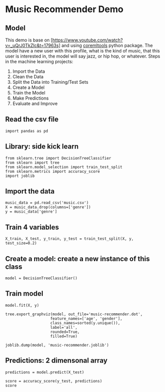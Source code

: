 # Music Recommender Demo

## Model
This demo is base on [https://www.youtube.com/watch?v=_uQrJ0TkZlc&t=17963s] and using [coremltools](https://pypi.python.org/pypi/coremltools) python package.
The model have a new user with this profile, what is the kind of music, that this user is interested in, the model will say jazz, or hip hop, or whatever.
Steps in the machine learning projects:
1. Import the Data
2. Clean the Data
3. Split the Data into Training/Test Sets
4. Create a Model
5. Train the Model
6. Make Predictions
7. Evaluate and Improve

## Read the csv file
``` import pandas as pd ```

## Library: side kick learn
```
from sklearn.tree import DecisionTreeClassifier
from sklearn import tree
from sklearn.model_selection import train_test_split
from sklearn.metrics import accuracy_score
import joblib
```
## Import the data
```
music_data = pd.read_csv('music.csv')
X = music_data.drop(columns=['genre'])
y = music_data['genre']
```

## Train 4 variables
``` X_train, X_test, y_train, y_test = train_test_split(X, y, test_size=0.2) ```

## Create a model: create a new instance of this class
``` model = DecisionTreeClassifier() ```

## Train model
```
model.fit(X, y)

tree.export_graphviz(model, out_file='music-recommender.dot',
                    feature_names=['age', 'gender'],
                    class_names=sorted(y.unique()),
                    label='all',
                    rounded=True,
                    filled=True)

joblib.dump(model, 'music-recommender.joblib')
```
## Predictions: 2 dimensonal array
```
predictions = model.predict(X_test)

score = accuracy_score(y_test, predictions)
score
```
